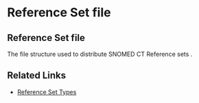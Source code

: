 # Reference Set file

## Reference Set file

The file structure used to distribute SNOMED CT Reference sets .

## Related Links

* [Reference Set Types](<../../../5 reference-set-release-files-specification/5.2 reference-set-types/>)
